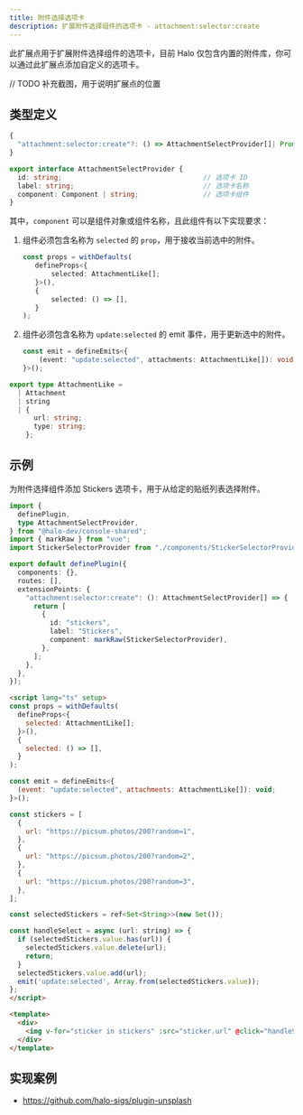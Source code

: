 ```yaml
---
title: 附件选择选项卡
description: 扩展附件选择组件的选项卡 - attachment:selector:create
---
```


此扩展点用于扩展附件选择组件的选项卡，目前 Halo 仅包含内置的附件库，你可以通过此扩展点添加自定义的选项卡。

// TODO 补充截图，用于说明扩展点的位置

## 类型定义

```ts
{
  "attachment:selector:create"?: () => AttachmentSelectProvider[]| Promise<AttachmentSelectProvider[]>;
}
```

```ts title="AttachmentSelectProvider"
export interface AttachmentSelectProvider {
  id: string;                                   // 选项卡 ID
  label: string;                                // 选项卡名称
  component: Component | string;                // 选项卡组件
}
```

其中，`component` 可以是组件对象或组件名称，且此组件有以下实现要求：

1. 组件必须包含名称为 `selected` 的 `prop`，用于接收当前选中的附件。

    ```ts
    const props = withDefaults(
       defineProps<{
           selected: AttachmentLike[];
       }>(),
       {
           selected: () => [],
       }
    );
    ```

2. 组件必须包含名称为 `update:selected` 的 emit 事件，用于更新选中的附件。

    ```ts
    const emit = defineEmits<{
        (event: "update:selected", attachments: AttachmentLike[]): void;
    }>();
    ```

```ts title="AttachmentLike"
export type AttachmentLike =
  | Attachment
  | string
  | {
      url: string;
      type: string;
    };
```

## 示例

为附件选择组件添加 Stickers 选项卡，用于从给定的贴纸列表选择附件。

```ts title="index.ts"
import {
  definePlugin,
  type AttachmentSelectProvider,
} from "@halo-dev/console-shared";
import { markRaw } from "vue";
import StickerSelectorProvider from "./components/StickerSelectorProvider.vue";

export default definePlugin({
  components: {},
  routes: [],
  extensionPoints: {
    "attachment:selector:create": (): AttachmentSelectProvider[] => {
      return [
        {
          id: "stickers",
          label: "Stickers",
          component: markRaw(StickerSelectorProvider),
        },
      ];
    },
  },
});
```

```html title="StickerSelectorProvider.vue"
<script lang="ts" setup>
const props = withDefaults(
  defineProps<{
    selected: AttachmentLike[];
  }>(),
  {
    selected: () => [],
  }
);

const emit = defineEmits<{
  (event: "update:selected", attachments: AttachmentLike[]): void;
}>();

const stickers = [
  {
    url: "https://picsum.photos/200?random=1",
  },
  {
    url: "https://picsum.photos/200?random=2",
  },
  {
    url: "https://picsum.photos/200?random=3",
  },
];

const selectedStickers = ref<Set<String>>(new Set());

const handleSelect = async (url: string) => {
  if (selectedStickers.value.has(url)) {
    selectedStickers.value.delete(url);
    return;
  }
  selectedStickers.value.add(url);
  emit('update:selected', Array.from(selectedStickers.value));
};
</script>

<template>
  <div>
    <img v-for="sticker in stickers" :src="sticker.url" @click="handleSelect(sticker.url)" />
  </div>
</template>
```

## 实现案例

- <https://github.com/halo-sigs/plugin-unsplash>
